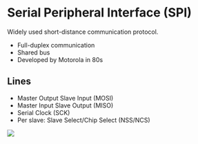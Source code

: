 # Serial Peripheral Interface (SPI)

Widely used short-distance communication protocol.

- Full-duplex communication
- Shared bus
- Developed by Motorola in 80s

## Lines
- Master Output Slave Input (MOSI)
- Master Input Slave Output (MISO)
- Serial Clock (SCK)
- Per slave: Slave Select/Chip Select (NSS/NCS)

![](https://upload.wikimedia.org/wikipedia/commons/thumb/f/fc/SPI_three_slaves.svg/700px-SPI_three_slaves.svg.png)





